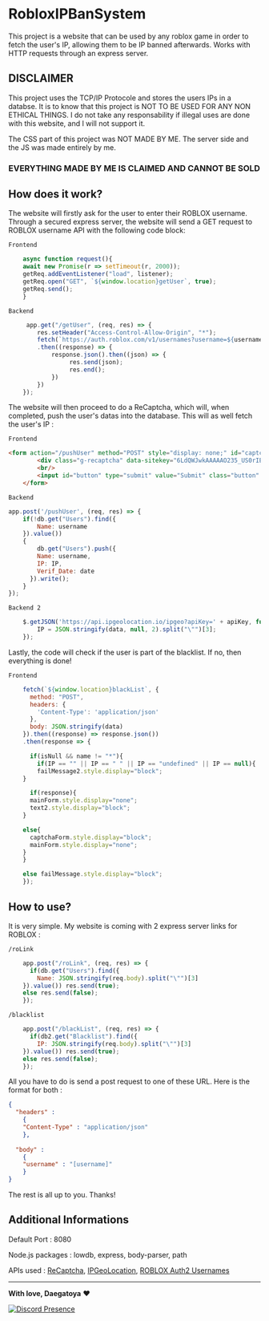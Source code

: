 # RobloxIPBanSystem
This project is a website that can be used by any roblox game in order to fetch the user's IP, allowing them to be IP banned afterwards. Works with HTTP requests through an express server.

## DISCLAIMER

This project uses the TCP/IP Protocole and stores the users IPs in a databse. It is to know that this project is NOT TO BE USED FOR ANY NON ETHICAL THINGS. I do not take any responsability if illegal uses are done with this website, and I will not support it.


The CSS part of this project was NOT MADE BY ME. The server side and the JS was made entirely by me.


### EVERYTHING MADE BY ME IS CLAIMED AND CANNOT BE SOLD

## How does it work?

The website will firstly ask for the user to enter their ROBLOX username. Through a secured express server, the website will send a GET request to ROBLOX username API with the following code block:

`Frontend`

```js
    async function request(){
    await new Promise(r => setTimeout(r, 2000));
    getReq.addEventListener("load", listener);
    getReq.open("GET", `${window.location}getUser`, true);
    getReq.send();
    }
```
    
`Backend`

```js
     app.get("/getUser", (req, res) => {
        res.setHeader("Access-Control-Allow-Origin", "*");
        fetch(`https://auth.roblox.com/v1/usernames?username=${username}`)
        .then((response) => {
            response.json().then((json) => {
                 res.send(json);
                 res.end();
            })
        })
    });
```

The website will then proceed to do a ReCaptcha, which will, when completed, push the user's datas into the database. This will as well fetch the user's IP :

`Frontend`

```html
<form action="/pushUser" method="POST" style="display: none;" id="captcha" target="dummyframe">
        <div class="g-recaptcha" data-sitekey="6LdQWJwkAAAAAO235_US0rIEyP3LMzQpz1vycOKA" data-theme="dark"></div>
        <br/>
        <input id="button" type="submit" value="Submit" class="button" onclick="end()">
    </form>
```

`Backend`

```js
app.post('/pushUser', (req, res) => {
    if(!db.get("Users").find({
        Name: username
    }).value())
    {
        db.get("Users").push({
        Name: username,
        IP: IP,
        Verif_Date: date
      }).write();
    }
});
```

`Backend 2`

```js
    $.getJSON('https://api.ipgeolocation.io/ipgeo?apiKey=' + apiKey, function(data) {
        IP = JSON.stringify(data, null, 2).split("\"")[3];
    });
```

Lastly, the code will check if the user is part of the blacklist. If no, then everything is done!

`Frontend`

```js
    fetch(`${window.location}blackList`, {
      method: "POST",
      headers: {
        'Content-Type': 'application/json'
      },
      body: JSON.stringify(data)
    }).then((response) => response.json())
    .then(response => {

      if(isNull && name != "*"){
        if(IP == "" || IP == " " || IP == "undefined" || IP == null){
        failMessage2.style.display="block";
    }

      if(response){
      mainForm.style.display="none";
      text2.style.display="block";
    }

    else{
      captchaForm.style.display="block";
      mainForm.style.display="none";
    }
    }

    else failMessage.style.display="block";
    });
```


## How to use?

It is very simple. My website is coming with 2 express server links for ROBLOX :

`/roLink`

```js
    app.post("/roLink", (req, res) => {
      if(db.get("Users").find({
        Name: JSON.stringify(req.body).split("\"")[3]
    }).value()) res.send(true);
    else res.send(false);
    });
```

`/blacklist`

```js
    app.post("/blackList", (req, res) => {
      if(db2.get("Blacklist").find({
        IP: JSON.stringify(req.body).split("\"")[3]
    }).value()) res.send(true);
    else res.send(false);
    });
```

All you have to do is send a post request to one of these URL. Here is the format for both :

```json
{
  "headers" : 
    {
    "Content-Type" : "application/json"
    },
    
  "body" :
    {
    "username" : "[username]"
    }
}
```

The rest is all up to you. Thanks!

## Additional Informations

Default Port : 8080

Node.js packages : lowdb, express, body-parser, path

APIs used : [ReCaptcha](https://developers.google.com/recaptcha), [IPGeoLocation](https://ipgeolocation.io/), [ROBLOX Auth2 Usernames](https://auth.roblox.com/docs#!/Usernames/get_v2_usernames)

---

**With love, Daegatoya** ❤️
         
<p align="center">

[![Discord Presence](https://lanyard.cnrad.dev/api/852663698803130389?theme=dark&animated=false&hideDiscrim=true)](https://discord.com/users/852663698803130389)
</p>
